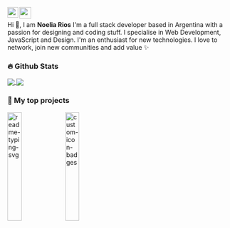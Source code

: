 <div align="center">
<p align="center">
  
<a href="https://www.linkedin.com/in/noelia-rios/">
  <img align="left" width="24px" src="https://cdn.jsdelivr.net/npm/simple-icons@v3/icons/linkedin.svg"  />
</a>

<a href="mailto:noelia.rivers.1887@gmail.com">
  <img align="left" width="26px" src="https://cdn.jsdelivr.net/npm/simple-icons@v3/icons/gmail.svg" />
</a> 
</p>
</div>

<br />

<p align="left">
  
Hi 👋, I am **Noelia Rios** I'm a full stack developer based in Argentina with a passion for designing and coding stuff. I specialise in Web Development, JavaScript and Design. I'm an enthusiast for new technologies. I love to network, join new communities and add value ✨

<!--
<details>
  <summary>🧑 More about me</summary>

- 🔭 I’m currently on a journey to build **great** things

- 🌱 I’m currently learning **everything** 🤓

- 🤝 I’m looking for help with **finding projects to contribute to!**

- 👨‍💻 All of my projects are available at [miaxu.co](https://miaxu.co)

- 💬 Ask me about **open source, web development, and Node.js**

- 📫 Reach me out at **contact@miaxu.co**

</details>
 -->
 
 
</p>

### 🔥 Github Stats

<p align="left">
<a href="https://github-readme-stats.vercel.app/api?username=NoeliaRios&show_icons=true&theme=radical">
  <img align="center" src="https://github-readme-stats.vercel.app/api?username=NoeliaRios&show_icons=true&theme=radical&hide=contribs,issues" />
</a>
<a href="https://github-readme-stats.vercel.app/api/top-langs/?username=anuraghazra&layout=compact&theme=radical">
  <img align="center" src="https://github-readme-stats.vercel.app/api/top-langs/?username=anuraghazra&layout=compact&theme=radical" />
</a>
</p>

### 📘 My top projects

<p align="left">
<a href="https://github.com/NoeliaRios/pokedex"><img width="25%" src="https://denvercoder1-github-readme-stats.vercel.app/api/pin/?username=NoeliaRios&repo=pokedex&hide_border=true&bg_color=1F222E&title_color=F85D7F&icon_color=F8D866&theme=react&show_icons=false" alt="readme-typing-svg"></a>
  <a href="https://github.com/NoeliaRios/TP3-Movie-Library"><img width="25%" src="https://denvercoder1-github-readme-stats.vercel.app/api/pin?username=NoeliaRios&repo=TP3-Movie-Library&theme=react&bg_color=1F222E&title_color=F85D7F&icon_color=F8D866&hide_border=true&show_icons=false" alt="custom-icon-badges"></a>
  
</p>



<!--
**NoeliaRios/NoeliaRios** is a ✨ _special_ ✨ repository because its `README.md` (this file) appears on your GitHub profile.

Here are some ideas to get you started:

- 🔭 I’m currently working on ...
- 🌱 I’m currently learning ...
- 👯 I’m looking to collaborate on ...
- 🤔 I’m looking for help with ...
- 💬 Ask me about ...
- 📫 How to reach me: ...
- 😄 Pronouns: ...
- ⚡ Fun fact: ...
-->
